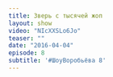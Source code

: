 ```yaml
---
title: Зверь с тысячей жоп 
layout: show
video: "NIcXXSLo6Jo"
teaser: ""
date: "2016-04-04"
episode: 8
subtitle: '#ШоуВоробьёва 8'
---
```

